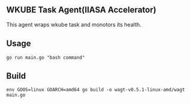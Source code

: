 ## WKUBE Task Agent(IIASA Accelerator)
This agent wraps wkube task and monotors its health. 

## Usage
`go run main.go "bash command"`

## Build
`env GOOS=linux GOARCH=amd64 go build -o wagt-v0.5.1-linux-amd/wagt main.go`